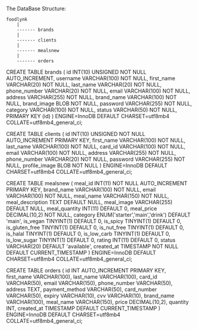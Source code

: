 The DataBase Structure:

    foodlynk
        |
        ------- brands
        |
        ------- clients
        |
        ------- mealsnew
        |
        ------- orders

CREATE TABLE brands (
    id INT(10) UNSIGNED NOT NULL AUTO_INCREMENT,
    username VARCHAR(100) NOT NULL,
    first_name VARCHAR(20) NOT NULL,
    last_name VARCHAR(20) NOT NULL,
    phone_number VARCHAR(20) NOT NULL,
    email VARCHAR(100) NOT NULL,
    address VARCHAR(255) NOT NULL,
    brand_name VARCHAR(100) NOT NULL,
    brand_image BLOB NOT NULL,
    password VARCHAR(255) NOT NULL,
    category VARCHAR(100) NOT NULL,
    status VARCHAR(50) NOT NULL,
    PRIMARY KEY (id)
) ENGINE=InnoDB DEFAULT CHARSET=utf8mb4 COLLATE=utf8mb4_general_ci;

CREATE TABLE clients (
    id INT(10) UNSIGNED NOT NULL AUTO_INCREMENT PRIMARY KEY,
    first_name VARCHAR(100) NOT NULL,
    last_name VARCHAR(100) NOT NULL,
    card_id VARCHAR(100) NOT NULL,
    email VARCHAR(100) NOT NULL,
    address VARCHAR(255) NOT NULL,
    phone_number VARCHAR(20) NOT NULL,
    password VARCHAR(255) NOT NULL,
    profile_image BLOB NOT NULL
) ENGINE=InnoDB DEFAULT CHARSET=utf8mb4 COLLATE=utf8mb4_general_ci;

CREATE TABLE mealsnew (
    meal_id INT(11) NOT NULL AUTO_INCREMENT PRIMARY KEY,
    brand_name VARCHAR(100) NOT NULL,
    email VARCHAR(100) NOT NULL,
    meal_name VARCHAR(150) NOT NULL,
    meal_description TEXT DEFAULT NULL,
    meal_image VARCHAR(255) DEFAULT NULL,
    meal_quantity INT(11) DEFAULT 0,
    meal_price DECIMAL(10,2) NOT NULL,
    category ENUM('starter','main','drink') DEFAULT 'main',
    is_vegan TINYINT(1) DEFAULT 0,
    is_spicy TINYINT(1) DEFAULT 0,
    is_gluten_free TINYINT(1) DEFAULT 0,
    is_nut_free TINYINT(1) DEFAULT 0,
    is_halal TINYINT(1) DEFAULT 0,
    is_low_carb TINYINT(1) DEFAULT 0,
    is_low_sugar TINYINT(1) DEFAULT 0,
    rating INT(11) DEFAULT 0,
    status VARCHAR(20) DEFAULT 'available',
    created_at TIMESTAMP NOT NULL DEFAULT CURRENT_TIMESTAMP
) ENGINE=InnoDB DEFAULT CHARSET=utf8mb4 COLLATE=utf8mb4_general_ci;

CREATE TABLE orders (
    id INT AUTO_INCREMENT PRIMARY KEY,
    first_name VARCHAR(100),
    last_name VARCHAR(100),
    card_id VARCHAR(50),
    email VARCHAR(150),
    phone_number VARCHAR(50),
    address TEXT,
    payment_method VARCHAR(50),
    card_number VARCHAR(50),
    expiry VARCHAR(10),
    cvv VARCHAR(10),
    brand_name VARCHAR(100),
    meal_name VARCHAR(150),
    price DECIMAL(10,2),
    quantity INT,
    created_at TIMESTAMP DEFAULT CURRENT_TIMESTAMP
) ENGINE=InnoDB DEFAULT CHARSET=utf8mb4 COLLATE=utf8mb4_general_ci;